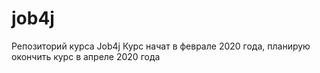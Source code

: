 # job4j

Репозиторий курса Job4j
Курс начат в феврале 2020 года, планирую окончить курс в апреле 2020 года